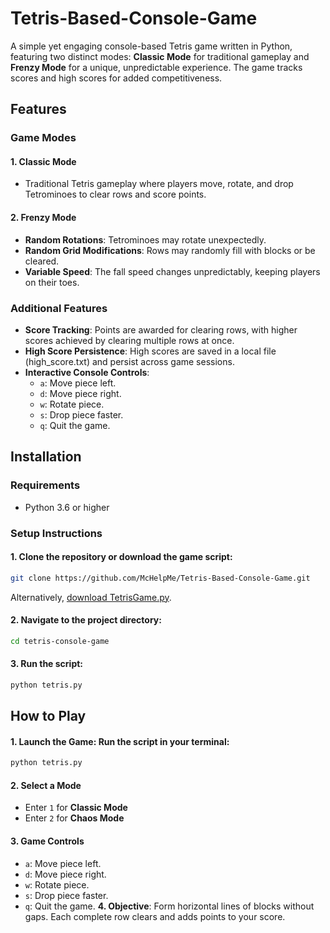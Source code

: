 # Tetris-Based-Console-Game

A simple yet engaging console-based Tetris game written in Python, featuring two distinct modes: **Classic Mode** for traditional gameplay and **Frenzy Mode** for a unique, unpredictable experience. The game tracks scores and high scores for added competitiveness.

## Features
### Game Modes
#### 1. Classic Mode
   * Traditional Tetris gameplay where players move, rotate, and drop Tetrominoes to clear rows and score points.
#### 2. Frenzy Mode
   * **Random Rotations**: Tetrominoes may rotate unexpectedly.
   * **Random Grid Modifications**: Rows may randomly fill with blocks or be cleared.
   * **Variable Speed**: The fall speed changes unpredictably, keeping players on their toes.

### Additional Features
* **Score Tracking**: Points are awarded for clearing rows, with higher scores achieved by clearing multiple rows at once.
* **High Score Persistence**: High scores are saved in a local file (high_score.txt) and persist across game sessions.
* **Interactive Console Controls**:<br>
  * `a`: Move piece left.<br>
  * `d`: Move piece right.<br>
  * `w`: Rotate piece.<br>
  * `s`: Drop piece faster.<br>
  * `q`: Quit the game.<br>

## Installation
### Requirements
 * Python 3.6 or higher
### Setup Instructions
#### 1. Clone the repository or download the game script:
 ```bash
git clone https://github.com/McHelpMe/Tetris-Based-Console-Game.git
 ```
Alternatively, [download TetrisGame.py](https://github.com/McHelpMe/Tetris-Based-Console-Game/blob/main/TetrisGame.py).

#### 2. Navigate to the project directory:
```bash
cd tetris-console-game
```

#### 3. Run the script:
```bash
python tetris.py
```

## How to Play
#### 1. **Launch the Game**: Run the script in your terminal:
```bash
python tetris.py
```
#### 2. Select a Mode
 * Enter `1` for **Classic Mode**
 * Enter `2` for **Chaos Mode**
#### 3. Game Controls
  * `a`: Move piece left.<br>
  * `d`: Move piece right.<br>
  * `w`: Rotate piece.<br>
  * `s`: Drop piece faster.<br>
  * `q`: Quit the game.
**4. Objective**: Form horizontal lines of blocks without gaps. Each complete row clears and adds points to your score.
